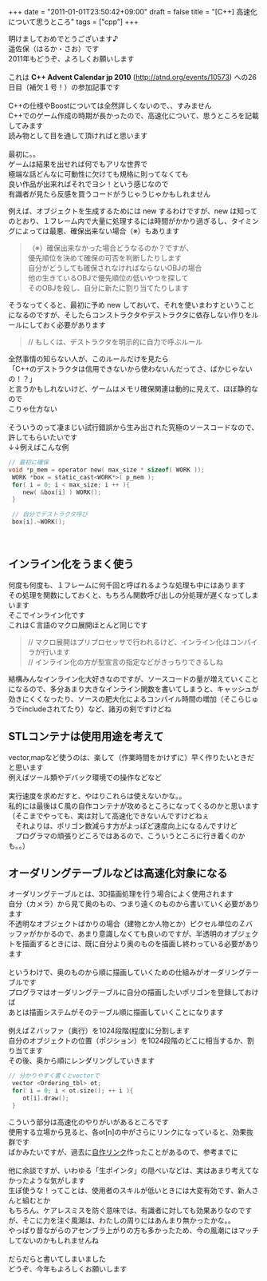 +++
date = "2011-01-01T23:50:42+09:00"
draft = false
title = "[C++] 高速化について思うところ"
tags = ["cpp"]
+++


明けましておめでとうございます♪<br>
遥佐保（はるか・さお）です<br>
2011年もどうぞ、よろしくお願いします<br>
<br>
これは **C++ Advent Calendar jp 2010** (http://atnd.org/events/10573) への26日目（補欠１号！）の参加記事です<br>
<br>
C++の仕様やBoostについては全然詳しくないので、、すみません<br>
C++でのゲーム作成の時期が長かったので、高速化について、思うところを記載してみます<br>
読み物として目を通して頂ければと思います<br>
<br>
最初に。。<br>
ゲームは結果を出せれば何でもアリな世界で<br>
極端な話どんなに可動性に欠けても規格に則ってなくても<br>
良い作品が出来ればそれでヨシ！という感じなので<br>
有識者が見たら反感を買うコードがうじゃうじゃかもしれません<br>


例えば、オブジェクトを生成するためには new するわけですが、new は知ってのとおり、１フレーム内で大量に処理するには時間がかかり過ぎるし、タイミングによっては最悪、確保出来ない場合（※）もあります

>（※）確保出来なかった場合どうなるのか？ですが、  
優先順位を決めて確保の可否を判断したりします  
自分がどうしても確保されなければならないOBJの場合  
他の生きているOBJで優先順位の低いやつを探して  
そのOBJを殺し、自分に新たに割り当てたりします

そうなってくると、最初に予め new しておいて、それを使いまわすということになるのですが、そしたらコンストラクタやデストラクタに依存しない作りをルールにしておく必要があります<br>

> // もしくは、デストラクタを明示的に自力で呼ぶルール

全然事情の知らない人が、このルールだけを見たら<br>
「C++のデストラクタは信用できないから使わないんだってさ、ばかじゃないの！？」<br>
と言うかもしれないけど、ゲームはメモリ確保関連は動的に見えて、ほぼ静的なので<br>
こりゃ仕方ない<br>
<br>
そういうのって凄まじい試行錯誤から生み出された究極のソースコードなので、許してもらいたいです<br>
↓↓例えばこんな例<br>

```c
// 最初に確保
void *p_mem = operator new( max_size * sizeof( WORK ));
 WORK *box = static_cast<WORK*>( p_mem );
 for( i = 0; i < max_size; i ++ ){
    new( &box[i] ) WORK();
 }
 
 // 自分でデストラクタ呼び
 box[i].~WORK();
```

<br>

## インライン化をうまく使う

何度も何度も、１フレームに何千回と呼ばれるような処理も中にはあります<br>
その処理を関数にしておくと、もちろん関数呼び出しの分処理が遅くなってしまいます<br>
そこでインライン化です<br>
これはＣ言語のマクロ展開ほとんど同じです

> // マクロ展開はプリプロセッサで行われるけど、インライン化はコンパイラが行います  
// インライン化の方が型宣言の指定などがきっちりできるしね

結構みんなインライン化大好きなのですが、ソースコードの量が増えていくことになるので、多分あまり大きなインライン関数を書いてしまうと、キャッシュが効きにくくなったり、ソースの肥大化によるコンパイル時間の増加（そこらじゅうでincludeされてたり）など、諸刃の剣ですけどね<br>

## STLコンテナは使用用途を考えて

vector,mapなど使うのは、楽して（作業時間をかけずに）早く作りたいときだと思います<br>
例えばツール類やデバック環境での操作などなど<br>
<br>
実行速度を求めだすと、やはりこれらは使えないかな。。<br>
私的には最後はＣ風の自作コンテナが攻めるところになってくるのかと思います<br>
（そこまでやっても、実は対して高速化できないんですけどねぇ<br>
　それよりは、ポリゴン数減らす方がよっぽど速度向上になるんですけど<br>
　プログラマの頑張りどころではあるので、こういうところに行き着くのかも。。）<br>

## オーダリングテーブルなどは高速化対象になる

オーダリングテーブルとは、3D描画処理を行う場合によく使用されます<br>
自分（カメラ）から見て奥のもの、つまり遠くのものから書いていく必要があります<br>
不透明なオブジェクトばかりの場合（建物とか人物とか）ピクセル単位のＺバッファがかかるので、あまり意識しなくても良いのですが、半透明のオブジェクトを描画するときには、既に自分より奥のものを描画し終わっている必要があります<br>
<br>
というわけで、奥のものから順に描画していくための仕組みがオーダリングテーブルです<br>
プログラマはオーダリングテーブルに自分の描画したいポリゴンを登録しておけば<br>
あとは描画システムがそのテーブル順に描画していくことになります<br>
<br>
例えばＺバッファ（奥行）を1024段階(程度)に分割します<br>
自分のオブジェクトの位置（ポジション）を1024段階のどこに相当するか、割り当てます<br>
その後、奥から順にレンダリングしていきます<br>

```c
// 分かりやすく書くとvectorで
 vector <Ordering_tbl> ot;
 for( i = 0; i < ot.size(); ++ i ){
    ot[i].draw();
 }
 ```

こういう部分は高速化のやりがいがあるところです<br>
使用する立場から見ると、各ot[n]の中がさらにリンクになっていると、効果抜群です<br>
ばかみたいですが、過去に<a href="http://blog.livedoor.jp/haruka_sao/archives/51186849.html" target="_blank">自作リンク</a>作ったことがあるので、参考までに<br>
<br>
他に余談ですが、いわゆる「生ポインタ」の隠ぺいなどは、実はあまり考えてなかったような気がします<br>
生ぽ使うな！ってことは、使用者のスキルが低いときには大変有効です、新人さんと組むとか<br>
もちろん、ケアレスミスを防ぐ意味では、有識者に対しても効果ありなのですが、そこに力を注ぐ風潮は、わたしの周りにはあんまり無かったかな。。<br>
やっぱり昔ながらのアセンブラ上がりの方も多かったため、今の風潮にはマッチしてないのかもしれませんね<br>
<br>
だらだらと書いてしまいました<br>
どうぞ、今年もよろしくお願いします
